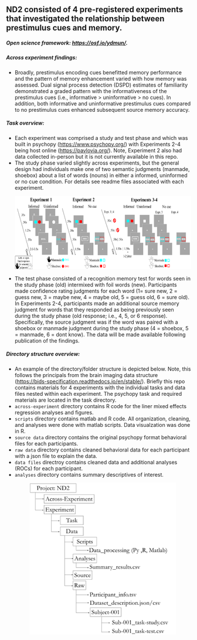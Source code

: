 ## ND2 consisted of 4 pre-registered experiments that investigated the relationship between prestimulus cues and memory.
##### Open science framework: https://osf.io/ydmun/.

##### Across experiment findings:
* Broadly, prestimulus encoding cues benefitted memory performance and the pattern of memory enhancement varied with how memory was assessed. Dual signal process detection (DSPD) estimates of familiarity demonstrated a graded pattern with the informativeness of the prestimulus cues (i.e., informative > uninformative > no cues). In addition, both informative and uninformative prestimulus cues compared to no prestimulus cues enhanced subsequent source memory accuracy. 

##### Task overview:
* Each experiment was comprised a study and test phase and which was built in psychopy (https://www.psychopy.org/) with Experiments 2-4 being host online (https://pavlovia.org/). Note, Experiment 2 also had data collected in-person but it is not currently available in this repo.
* The study phase varied slightly across experiments, but the general design had individuals make one of two semantic judgments (manmade, shoebox) about a list of words (nouns) in either a informed, uninformed or no cue condition. For details see readme files associated with each experiment.<p align = "center"> <img src="https://github.com/nickwyeh/ND2/blob/main/figures/nd2.png" height = "200" width="600"> </p> 
* The test phase consisted of a recognition memory test for words seen in the study phase (old) intermixed with foil words (new). Participants made confidence rating judgments for each word (1= sure new, 2 = guess new, 3 = maybe new, 4 = maybe old, 5 = guess old, 6 = sure old). In Experiments 2-4, participants made an additional source memory judgment for words that they responded as being previously seen during the study phase (old response; i.e., 4, 5, or 6 response). Specifically, the source judgment was if the word was paired with a shoebox or manmade judgment during the study phase (4 = shoebox, 5 = manmade, 6 = dont know). The data will be made available following publication of the findings.


 ##### Directory structure overview:
* An example of the directory/folder structure is depicted below. Note, this follows the principals from the brain imaging data structure (https://bids-specification.readthedocs.io/en/stable/). Briefly this repo contains materials for 4 experiments with the individual tasks and data files nested within each experiment. The psychopy task and required materials are located in the task directory. 
* `across-experiment` directory contains R code for the liner mixed effects regression analyses and figures. 
* `scripts` directory contains matlab and R code. All organization, cleaning, and analyses were done with matlab scripts. Data visualzation was done in R. 
* `source data` directory contains the original psychopy format behavioral files for each participants. 
* `raw data` directory contains cleaned behavioral data for each participant with a json file to explain the data. 
* `data files` directroy contains cleaned data and additional analyses (ROCs) for each participant.
* `analyses` directory contains summary descriptives of interest.  <p align="center"> <img src="https://github.com/nickwyeh/ND2/blob/main/figures/data_structure.png" width="400">  </p>
 
 
